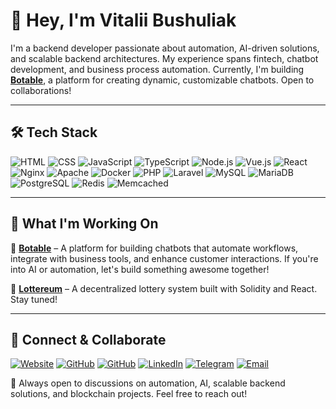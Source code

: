 # 👋 Hey, I'm Vitalii Bushuliak

I'm a backend developer passionate about automation, AI-driven solutions, and scalable backend architectures. My experience spans fintech, chatbot development, and business process automation. Currently, I'm building **[Botable](https://botable.pro/)**, a platform for creating dynamic, customizable chatbots. Open to collaborations!

---

## 🛠 Tech Stack

![HTML](https://img.shields.io/badge/HTML-E34F26?style=flat&logo=html5&logoColor=white)
![CSS](https://img.shields.io/badge/CSS-1572B6?style=flat&logo=css3&logoColor=white)
![JavaScript](https://img.shields.io/badge/JavaScript-F7DF1E?style=flat&logo=javascript&logoColor=black)
![TypeScript](https://img.shields.io/badge/TypeScript-3178C6?style=flat&logo=typescript&logoColor=white)
![Node.js](https://img.shields.io/badge/Node.js-339933?style=flat&logo=node.js&logoColor=white)
![Vue.js](https://img.shields.io/badge/Vue.js-4FC08D?style=flat&logo=vue.js&logoColor=white)
![React](https://img.shields.io/badge/React-61DAFB?style=flat&logo=react&logoColor=black)
![Nginx](https://img.shields.io/badge/Nginx-009639?style=flat&logo=nginx&logoColor=white)
![Apache](https://img.shields.io/badge/Apache-D22128?style=flat&logo=apache&logoColor=white)
![Docker](https://img.shields.io/badge/Docker-2496ED?style=flat&logo=docker&logoColor=white)
![PHP](https://img.shields.io/badge/PHP-777BB4?style=flat&logo=php&logoColor=white)
![Laravel](https://img.shields.io/badge/Laravel-FF2D20?style=flat&logo=laravel&logoColor=white)
![MySQL](https://img.shields.io/badge/MySQL-4479A1?style=flat&logo=mysql&logoColor=white)
![MariaDB](https://img.shields.io/badge/MariaDB-003545?style=flat&logo=mariadb&logoColor=white)
![PostgreSQL](https://img.shields.io/badge/PostgreSQL-336791?style=flat&logo=postgresql&logoColor=white)
![Redis](https://img.shields.io/badge/Redis-DC382D?style=flat&logo=redis&logoColor=white)
![Memcached](https://img.shields.io/badge/Memcached-083B66?style=flat&logo=memcached&logoColor=white)

---

## 🚀 What I'm Working On

🔹 **[Botable](https://botable.pro/)** – A platform for building chatbots that automate workflows, integrate with business tools, and enhance customer interactions. If you're into AI or automation, let's build something awesome together!

🔹 **[Lottereum](https://lottereum.app/)** – A decentralized lottery system built with Solidity and React. Stay tuned!

---

## 🔗 Connect & Collaborate

[![Website](https://img.shields.io/badge/Website-bushuliak.dev-000?style=flat&logo=google-chrome)](https://bushuliak.dev)
[![GitHub](https://img.shields.io/badge/GitHub-vitaliibushuliak-181717?style=flat&logo=github)](https://github.com/vitaliibushuliak)
[![GitHub](https://img.shields.io/badge/GitHub-bushuliak-181717?style=flat&logo=github)](https://github.com/bushuliak)
[![LinkedIn](https://img.shields.io/badge/LinkedIn-blue?style=flat&logo=linkedin)](https://www.linkedin.com/in/bushuliak)
[![Telegram](https://img.shields.io/badge/Telegram-2CA5E0?style=flat&logo=telegram&logoColor=white)](https://t.me/bushuliak)
[![Email](https://img.shields.io/badge/Email-vitalii.bushuliak@gmail.com-D14836?style=flat&logo=gmail&logoColor=white)](mailto:vitalii.bushuliak@gmail.com)

🚀 Always open to discussions on automation, AI, scalable backend solutions, and blockchain projects. Feel free to reach out!
